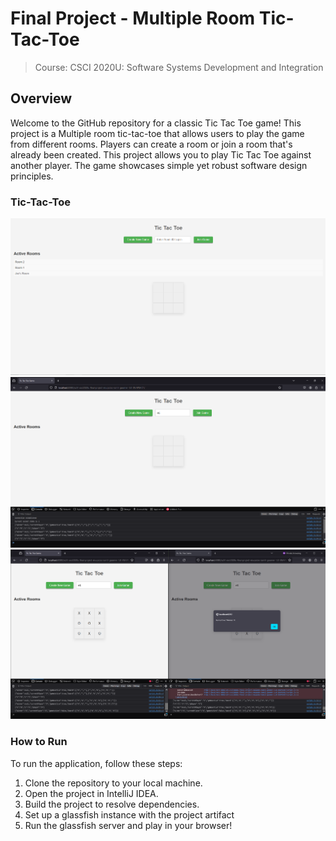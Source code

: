 # Final Project - Multiple Room Tic-Tac-Toe
> Course: CSCI 2020U: Software Systems Development and Integration

## Overview

Welcome to the GitHub repository for a classic Tic Tac Toe game!
This project is a Multiple room tic-tac-toe that allows users to play the game from different rooms.
Players can create a room or join a room that's already been created.
This project allows you to play Tic Tac Toe against another player.
The game showcases simple yet robust software design principles.

### Tic-Tac-Toe
![front page](image%20(3).png)
![front page](image%20(2).png)
![front page](image%20(1).png)


### How to Run

To run the application, follow these steps:

1. Clone the repository to your local machine.
2. Open the project in IntelliJ IDEA.
3. Build the project to resolve dependencies.
4. Set up a glassfish instance with the project artifact
5. Run the glassfish server and play in your browser!



